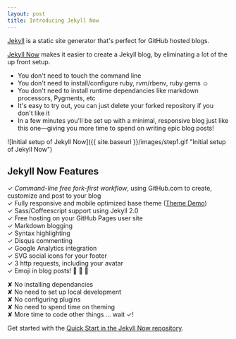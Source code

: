 ```yaml
---
layout: post
title: Introducing Jekyll Now
---
```


[Jekyll](http://github.com/jekyll/jekyll) is a static site generator that's perfect for GitHub hosted blogs.

[Jekyll Now](http://github.com/barryclark/jekyll-now) makes it easier to create a Jekyll blog, by eliminating a lot of the up front setup.

- You don't need to touch the command line
- You don't need to install/configure ruby, rvm/rbenv, ruby gems :relaxed:
- You don't need to install runtime dependancies like markdown processors, Pygments, etc
- It's easy to try out, you can just delete your forked repository if you don't like it
- In a few minutes you'll be set up with a minimal, responsive blog just like this one—giving you more time to spend on writing epic blog posts!

![Initial setup of Jekyll Now]({{ site.baseurl }}/images/step1.gif "Initial setup of Jekyll Now")

## Jekyll Now Features

✓ _Command-line free fork-first workflow_, using GitHub.com to create, customize and post to your blog  
✓ Fully responsive and mobile optimized base theme ([Theme Demo](http://jekyllnow.com))  
✓ Sass/Coffeescript support using Jekyll 2.0  
✓ Free hosting on your GitHub Pages user site  
✓ Markdown blogging  
✓ Syntax highlighting  
✓ Disqus commenting  
✓ Google Analytics integration  
✓ SVG social icons for your footer  
✓ 3 http requests, including your avatar  
✓ Emoji in blog posts! :sparkling_heart: :sparkling_heart: :sparkling_heart:  

✘ No installing dependancies  
✘ No need to set up local development  
✘ No configuring plugins  
✘ No need to spend time on theming  
✘ More time to code other things ... wait ✓! 

Get started with the [Quick Start in the Jekyll Now repository](http://github.com/barryclark/jekyll-now#quick-start).